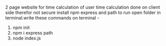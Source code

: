 2 page website for time calculation of user
time calculation done on client side therefor not secure
install npm express and path to run
open folder in terminal.write these commands on terminal -
1. npm init
2. npm i express path
3. node index.js

